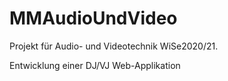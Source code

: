 # MMAudioUndVideo
Projekt für Audio- und Videotechnik WiSe2020/21.

Entwicklung einer DJ/VJ Web-Applikation